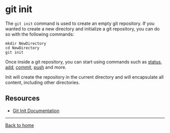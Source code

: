 # git init
The `git init` command is used to create an empty git repository.
If you wanted to create a new directory and initialize a git repository, you can do so with the following commands:
```
mkdir NewDirectory
cd NewDirectory
git init
```
Once inside a git repository, you can start using commands such as
[status](./Status.md),
[add](./Add/md),
[commit](./Commit.md),
[push](./Push.md)
and more.

Init will create the repository in the current directory and will encapsulate all content, including other directories. 
## Resources
- [Git Init Documentation](https://git-scm.com/docs/git-init)
---
[Back to home](../README/md) 